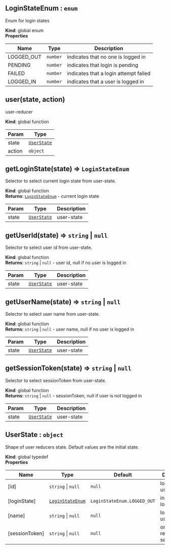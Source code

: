 <a id="loginstateenum"></a>

## LoginStateEnum : <code>enum</code>
Enum for login states

**Kind**: global enum  
**Properties**

| Name | Type | Description |
| --- | --- | --- |
| LOGGED_OUT | <code>number</code> | indicates that no one is logged in |
| PENDING | <code>number</code> | indicates that login is pending |
| FAILED | <code>number</code> | indicates that a login attempt failed |
| LOGGED_IN | <code>number</code> | indicates that a user is logged in |

<a id="user"></a>

## user(state, action)
user-reducer

**Kind**: global function  

| Param | Type |
| --- | --- |
| state | [<code>UserState</code>](#userstate) | 
| action | <code>object</code> | 

<a id="getloginstate"></a>

## getLoginState(state) ⇒ <code>LoginStateEnum</code>
Selector to select current login state from user-state.

**Kind**: global function  
**Returns**: [<code>LoginStateEnum</code>](#loginstateenum) - current login state  

| Param | Type | Description |
| --- | --- | --- |
| state | [<code>UserState</code>](#userstate) | user-state |

<a id="getuserid"></a>

## getUserId(state) ⇒ <code>string</code> &#124; <code>null</code>
Selector to select user id from user-state.

**Kind**: global function  
**Returns**: <code>string</code> &#124; <code>null</code> - user id, null if no user is logged in  

| Param | Type | Description |
| --- | --- | --- |
| state | [<code>UserState</code>](#userstate) | user-state |

<a id="getusername"></a>

## getUserName(state) ⇒ <code>string</code> &#124; <code>null</code>
Selector to select user name from user-state.

**Kind**: global function  
**Returns**: <code>string</code> &#124; <code>null</code> - user name, null if no user is logged in  

| Param | Type | Description |
| --- | --- | --- |
| state | [<code>UserState</code>](#userstate) | user-state |

<a id="getsessiontoken"></a>

## getSessionToken(state) ⇒ <code>string</code> &#124; <code>null</code>
Selector to select sessionToken from user-state.

**Kind**: global function  
**Returns**: <code>string</code> &#124; <code>null</code> - sessionToken, null if user is not logged in  

| Param | Type | Description |
| --- | --- | --- |
| state | [<code>UserState</code>](#userstate) | user-state |

<a id="userstate"></a>

## UserState : <code>object</code>
Shape of user reducers state.
Default values are the initial state.

**Kind**: global typedef  
**Properties**

| Name | Type | Default | Description |
| --- | --- | --- | --- |
| [id] | <code>string</code> &#124; <code>null</code> | <code>null</code> | logged in users id |
| [loginState] | [<code>LoginStateEnum</code>](#loginstateenum) | <code>LoginStateEnum.LOGGED_OUT</code> | indicates login-state |
| [name] | <code>string</code> &#124; <code>null</code> | <code>null</code> | logged in users name |
| [sessionToken] | <code>string</code> &#124; <code>null</code> | <code>null</code> | on login received sessionToken |

